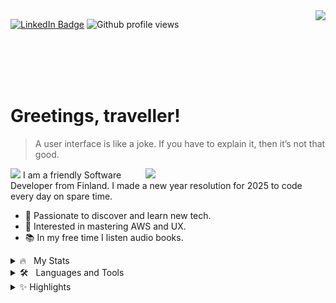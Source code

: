 <img src="https://media.giphy.com/media/v1.Y2lkPTc5MGI3NjExeGdvNTN3NXRoMmRtNHZ2aTVibzI4dGFidGMzNnZmcXJnemtxMDExayZlcD12MV9zdGlja2Vyc19zZWFyY2gmY3Q9cw/RhMmGFlRGT1UtgGTaD/giphy.gif" height="200" align="right">

<p align="left">
  <a href="https://www.linkedin.com/in/boriss-jerjomkin-521626174"><img src="https://img.shields.io/badge/LinkedIn-blue?style=for-the-badge&logo=linkedin&logoColor=white" height="24" alt="LinkedIn Badge"></a>
  <img src="https://komarev.com/ghpvc/?username=wesenbergg&style=flat-square&color=blue" height="24" alt="Github profile views">
</p>

<br />
<br />
<br />
<br />

# Greetings, traveller!

> A user interface is like a joke. If you have to explain it, then it’s not that good.
  
<img src="https://i.giphy.com/media/v1.Y2lkPTc5MGI3NjExbmNhdnY0bHJqOGF2aWFrOG01dXRlODJ3azJpM2kycnFsMnFsaXBhNCZlcD12MV9pbnRlcm5hbF9naWZfYnlfaWQmY3Q9cw/WotkGXJKKeosD7IO9K/giphy.gif" width="288" align="right" />

<img src="https://media.giphy.com/media/WUlplcMpOCEmTGBtBW/giphy.gif" width="30"> I am a friendly Software Developer from Finland. I made a new year resolution for 2025 to code every day on spare time.

- 🔭 Passionate to discover and learn new tech.
- 🎯 Interested in mastering AWS and UX.
- 📚 In my free time I listen audio books.

<details>
  <summary>🔥 &nbsp; My Stats</summary>

[![GitHub Streak](https://streak-stats.demolab.com?user=wesenbergg&theme=nightowl&hide_border=true&border_radius=8&card_width=600&background=67%2C3E0C11%2C001E58)](https://git.io/streak-stats)

  [![Top Langs](https://github-readme-stats.vercel.app/api/top-langs/?username=wesenbergg&layout=compact&theme=vision-friendly-dark)](https://github.com/anuraghazra/github-readme-stats)
  
</details>

<details>
  <summary>
    🛠 &nbsp; Languages and Tools
  </summary>
  <p>
    <img src="https://github.com/devicons/devicon/blob/master/icons/java/java-original-wordmark.svg" title="Java" alt="Java" width="40" height="40"/>&nbsp;
    <img src="https://github.com/devicons/devicon/blob/master/icons/react/react-original-wordmark.svg" title="React" alt="React" width="40" height="40"/>&nbsp;
    <img src="https://github.com/devicons/devicon/blob/master/icons/spring/spring-original-wordmark.svg" title="Spring" alt="Spring" width="40" height="40"/>&nbsp;
    <img src="https://github.com/devicons/devicon/blob/master/icons/materialui/materialui-original.svg" title="Material UI" alt="Material UI" width="40" height="40"/>&nbsp;
    <img src="https://github.com/devicons/devicon/blob/master/icons/flutter/flutter-original.svg" title="Flutter" alt="Flutter" width="40" height="40"/>&nbsp;
    <img src="https://github.com/devicons/devicon/blob/master/icons/redux/redux-original.svg" title="Redux" alt="Redux " width="40" height="40"/>&nbsp;
    <img src="https://github.com/devicons/devicon/blob/master/icons/css3/css3-plain-wordmark.svg"  title="CSS3" alt="CSS" width="40" height="40"/>&nbsp;
    <img src="https://github.com/devicons/devicon/blob/master/icons/html5/html5-original.svg" title="HTML5" alt="HTML" width="40" height="40"/>&nbsp;
    <img src="https://github.com/devicons/devicon/blob/master/icons/javascript/javascript-original.svg" title="JavaScript" alt="JavaScript" width="40" height="40"/>&nbsp;
    <img src="https://github.com/devicons/devicon/blob/master/icons/firebase/firebase-plain-wordmark.svg" title="Firebase" alt="Firebase" width="40" height="40"/>&nbsp;
    <img src="https://github.com/devicons/devicon/blob/master/icons/gatsby/gatsby-original.svg" title="Gatsby"  alt="Gatsby" width="40" height="40"/>&nbsp;
    <img src="https://github.com/devicons/devicon/blob/master/icons/mysql/mysql-original-wordmark.svg" title="MySQL"  alt="MySQL" width="40" height="40"/>&nbsp;
    <img src="https://github.com/devicons/devicon/blob/master/icons/nodejs/nodejs-original-wordmark.svg" title="NodeJS" alt="NodeJS" width="40" height="40"/>&nbsp;
    <img src="https://github.com/devicons/devicon/blob/master/icons/amazonwebservices/amazonwebservices-plain-wordmark.svg" title="AWS" alt="AWS" width="40" height="40"/>&nbsp;
    <img src="https://www.vectorlogo.zone/logos/getpostman/getpostman-icon.svg" title="Postman"  alt="Postman" width="40" height="40"/>&nbsp;
    <img src="https://github.com/devicons/devicon/blob/master/icons/git/git-original-wordmark.svg" title="Git" **alt="Git" width="40" height="40"/>&nbsp;
  </p>
</details>

<details>
  <summary>
    ✨ Highlights
  </summary>
  <p>
    TBD
  </p>
</details>
